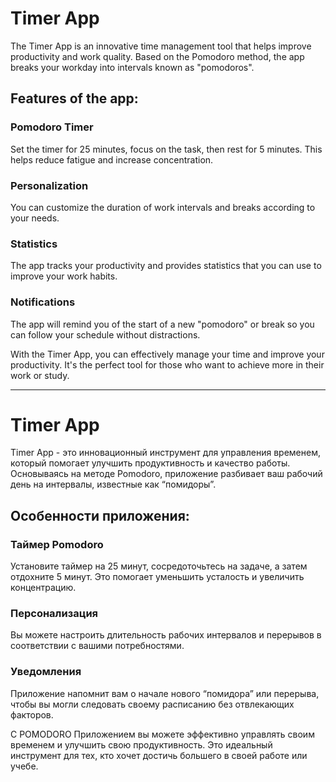 # Timer App

The Timer App is an innovative time management tool that helps improve productivity and work quality. Based on the Pomodoro method, the app breaks your workday into intervals known as "pomodoros".

## Features of the app:

### Pomodoro Timer
Set the timer for 25 minutes, focus on the task, then rest for 5 minutes. This helps reduce fatigue and increase concentration.

### Personalization
You can customize the duration of work intervals and breaks according to your needs.

### Statistics
The app tracks your productivity and provides statistics that you can use to improve your work habits.

### Notifications
The app will remind you of the start of a new "pomodoro" or break so you can follow your schedule without distractions.

With the Timer App, you can effectively manage your time and improve your productivity. It's the perfect tool for those who want to achieve more in their work or study.

__________________________________________________________________________________________________________________________________________________________________________________

# Timer App

Timer App - это инновационный инструмент для управления временем, который помогает улучшить продуктивность и качество работы. Основываясь на методе Pomodoro, приложение разбивает ваш рабочий день на интервалы, известные как “помидоры”.

## Особенности приложения:

### Таймер Pomodoro
Установите таймер на 25 минут, сосредоточьтесь на задаче, а затем отдохните 5 минут. Это помогает уменьшить усталость и увеличить концентрацию.

### Персонализация
Вы можете настроить длительность рабочих интервалов и перерывов в соответствии с вашими потребностями.


### Уведомления
Приложение напомнит вам о начале нового “помидора” или перерыва, чтобы вы могли следовать своему расписанию без отвлекающих факторов.

С POMODORO Приложением вы можете эффективно управлять своим временем и улучшить свою продуктивность. Это идеальный инструмент для тех, кто хочет достичь большего в своей работе или учебе.
